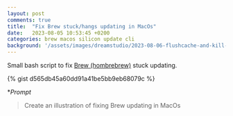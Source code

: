 ```yaml
---
layout: post
comments: true
title:  "Fix Brew stuck/hangs updating in MacOs"
date:   2023-08-05 10:53:45 +0200
categories: brew macos silicon update cli
background: '/assets/images/dreamstudio/2023-08-06-flushcache-and-kill-mDNSResponder.jpg'
---
```


Small bash script to fix [Brew (hombrebrew)](https://brew.sh/index) stuck updating.

{% gist d565db45a60dd91a41be5bb9eb68079c %}

**Prompt*

> Create an illustration of fixing Brew updating in MacOs
